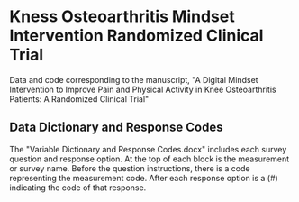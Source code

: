 # Kness Osteoarthritis Mindset Intervention Randomized Clinical Trial
Data and code corresponding to the manuscript, "A Digital Mindset Intervention to Improve Pain and Physical Activity in Knee Osteoarthritis Patients: A Randomized Clinical Trial"

## Data Dictionary and Response Codes
The "Variable Dictionary and Response Codes.docx" includes each survey question and response option. At the top of each block is the measurement or survey name. Before the question instructions, there is a code representing the measurement code. After each response option is a (#) indicating the code of that response.
